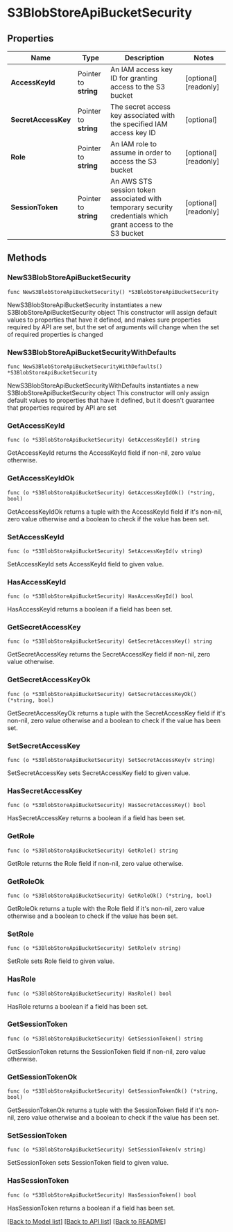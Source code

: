 # S3BlobStoreApiBucketSecurity

## Properties

Name | Type | Description | Notes
------------ | ------------- | ------------- | -------------
**AccessKeyId** | Pointer to **string** | An IAM access key ID for granting access to the S3 bucket | [optional] [readonly] 
**SecretAccessKey** | Pointer to **string** | The secret access key associated with the specified IAM access key ID | [optional] 
**Role** | Pointer to **string** | An IAM role to assume in order to access the S3 bucket | [optional] [readonly] 
**SessionToken** | Pointer to **string** | An AWS STS session token associated with temporary security credentials which grant access to the S3 bucket | [optional] [readonly] 

## Methods

### NewS3BlobStoreApiBucketSecurity

`func NewS3BlobStoreApiBucketSecurity() *S3BlobStoreApiBucketSecurity`

NewS3BlobStoreApiBucketSecurity instantiates a new S3BlobStoreApiBucketSecurity object
This constructor will assign default values to properties that have it defined,
and makes sure properties required by API are set, but the set of arguments
will change when the set of required properties is changed

### NewS3BlobStoreApiBucketSecurityWithDefaults

`func NewS3BlobStoreApiBucketSecurityWithDefaults() *S3BlobStoreApiBucketSecurity`

NewS3BlobStoreApiBucketSecurityWithDefaults instantiates a new S3BlobStoreApiBucketSecurity object
This constructor will only assign default values to properties that have it defined,
but it doesn't guarantee that properties required by API are set

### GetAccessKeyId

`func (o *S3BlobStoreApiBucketSecurity) GetAccessKeyId() string`

GetAccessKeyId returns the AccessKeyId field if non-nil, zero value otherwise.

### GetAccessKeyIdOk

`func (o *S3BlobStoreApiBucketSecurity) GetAccessKeyIdOk() (*string, bool)`

GetAccessKeyIdOk returns a tuple with the AccessKeyId field if it's non-nil, zero value otherwise
and a boolean to check if the value has been set.

### SetAccessKeyId

`func (o *S3BlobStoreApiBucketSecurity) SetAccessKeyId(v string)`

SetAccessKeyId sets AccessKeyId field to given value.

### HasAccessKeyId

`func (o *S3BlobStoreApiBucketSecurity) HasAccessKeyId() bool`

HasAccessKeyId returns a boolean if a field has been set.

### GetSecretAccessKey

`func (o *S3BlobStoreApiBucketSecurity) GetSecretAccessKey() string`

GetSecretAccessKey returns the SecretAccessKey field if non-nil, zero value otherwise.

### GetSecretAccessKeyOk

`func (o *S3BlobStoreApiBucketSecurity) GetSecretAccessKeyOk() (*string, bool)`

GetSecretAccessKeyOk returns a tuple with the SecretAccessKey field if it's non-nil, zero value otherwise
and a boolean to check if the value has been set.

### SetSecretAccessKey

`func (o *S3BlobStoreApiBucketSecurity) SetSecretAccessKey(v string)`

SetSecretAccessKey sets SecretAccessKey field to given value.

### HasSecretAccessKey

`func (o *S3BlobStoreApiBucketSecurity) HasSecretAccessKey() bool`

HasSecretAccessKey returns a boolean if a field has been set.

### GetRole

`func (o *S3BlobStoreApiBucketSecurity) GetRole() string`

GetRole returns the Role field if non-nil, zero value otherwise.

### GetRoleOk

`func (o *S3BlobStoreApiBucketSecurity) GetRoleOk() (*string, bool)`

GetRoleOk returns a tuple with the Role field if it's non-nil, zero value otherwise
and a boolean to check if the value has been set.

### SetRole

`func (o *S3BlobStoreApiBucketSecurity) SetRole(v string)`

SetRole sets Role field to given value.

### HasRole

`func (o *S3BlobStoreApiBucketSecurity) HasRole() bool`

HasRole returns a boolean if a field has been set.

### GetSessionToken

`func (o *S3BlobStoreApiBucketSecurity) GetSessionToken() string`

GetSessionToken returns the SessionToken field if non-nil, zero value otherwise.

### GetSessionTokenOk

`func (o *S3BlobStoreApiBucketSecurity) GetSessionTokenOk() (*string, bool)`

GetSessionTokenOk returns a tuple with the SessionToken field if it's non-nil, zero value otherwise
and a boolean to check if the value has been set.

### SetSessionToken

`func (o *S3BlobStoreApiBucketSecurity) SetSessionToken(v string)`

SetSessionToken sets SessionToken field to given value.

### HasSessionToken

`func (o *S3BlobStoreApiBucketSecurity) HasSessionToken() bool`

HasSessionToken returns a boolean if a field has been set.


[[Back to Model list]](../README.md#documentation-for-models) [[Back to API list]](../README.md#documentation-for-api-endpoints) [[Back to README]](../README.md)


